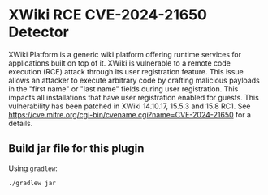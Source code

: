 # XWiki RCE CVE-2024-21650 Detector

XWiki Platform is a generic wiki platform offering runtime services for
applications built on top of it. XWiki is vulnerable to a remote code execution
(RCE) attack through its user registration feature. This issue allows an
attacker to execute arbitrary code by crafting malicious payloads in the "first
name" or "last name" fields during user registration. This impacts all
installations that have user registration enabled for guests. This vulnerability
has been patched in XWiki 14.10.17, 15.5.3 and 15.8 RC1. See
https://cve.mitre.org/cgi-bin/cvename.cgi?name=CVE-2024-21650 for a details.

## Build jar file for this plugin

Using `gradlew`:

```shell
./gradlew jar
```
